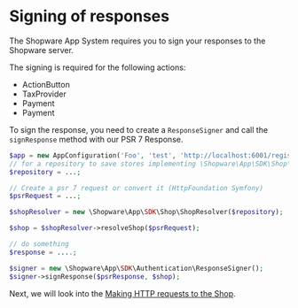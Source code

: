 # Signing of responses

The Shopware App System requires you to sign your responses to the Shopware server.

The signing is required for the following actions:

- ActionButton
- TaxProvider
- Payment
- Payment

To sign the response, you need to create a `ResponseSigner` and call the `signResponse` method with our PSR 7 Response.

```php
$app = new AppConfiguration('Foo', 'test', 'http://localhost:6001/register/callback');
// for a repository to save stores implementing \Shopware\App\SDK\Shop\ShopRepositoryInterface, see FileShopRepository as an example
$repository = ...;

// Create a psr 7 request or convert it (HttpFoundation Symfony)
$psrRequest = ...;

$shopResolver = new \Shopware\App\SDK\Shop\ShopResolver($repository);

$shop = $shopResolver->resolveShop($psrRequest);

// do something
$response = ....;

$signer = new \Shopware\App\SDK\Authentication\ResponseSigner();
$signer->signResponse($psrResponse, $shop);
```

Next, we will look into the [Making HTTP requests to the Shop](./05-http-client.md).
